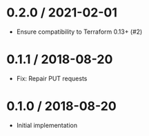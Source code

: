 # 0.2.0 / 2021-02-01

  * Ensure compatibility to Terraform 0.13+ (#2)

# 0.1.1 / 2018-08-20

  * Fix: Repair PUT requests

# 0.1.0 / 2018-08-20

  * Initial implementation